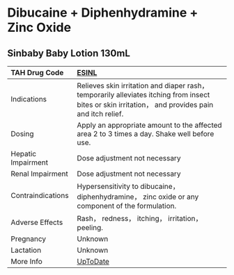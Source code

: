 # Dibucaine + Diphenhydramine + Zinc Oxide

## Sinbaby Baby Lotion 130mL

| TAH Drug Code      | [ESINL](https://www.tahsda.org.tw/drugs/hissearch.php?drug_code=ESINL)                                                                              |
|:-------------------|:----------------------------------------------------------------------------------------------------------------------------------------------------|
| Indications        | Relieves skin irritation and diaper rash， temporarily alleviates itching from insect bites or skin irritation， and provides pain and itch relief. |
| Dosing             | Apply an appropriate amount to the affected area 2 to 3 times a day. Shake well before use.                                                         |
| Hepatic Impairment | Dose adjustment not necessary                                                                                                                       |
| Renal Impairment   | Dose adjustment not necessary                                                                                                                       |
| Contraindications  | Hypersensitivity to dibucaine， diphenhydramine， zinc oxide or any component of the formulation.                                                   |
| Adverse Effects    | Rash， redness， itching， irritation， peeling.                                                                                                    |
| Pregnancy          | Unknown                                                                                                                                             |
| Lactation          | Unknown                                                                                                                                             |
| More Info          | [UpToDate](https://www.uptodate.com/contents/dibucaine-and-diphenhydramine-and-zinc-oxide-drug-information)                                         |

